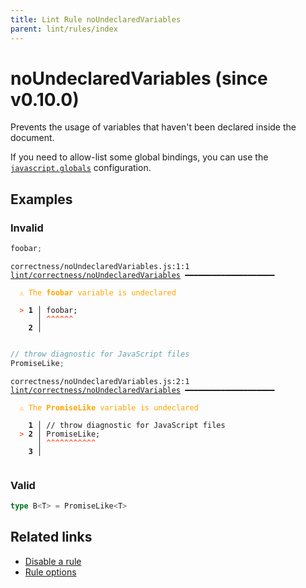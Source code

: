 ```yaml
---
title: Lint Rule noUndeclaredVariables
parent: lint/rules/index
---
```


# noUndeclaredVariables (since v0.10.0)

Prevents the usage of variables that haven't been declared inside the document.

If you need to allow-list some global bindings, you can use the [`javascript.globals`](/configuration/#javascriptglobals) configuration.

## Examples

### Invalid

```jsx
foobar;
```

<pre class="language-text"><code class="language-text">correctness/noUndeclaredVariables.js:1:1 <a href="https://docs.rome.tools/lint/rules/noUndeclaredVariables">lint/correctness/noUndeclaredVariables</a> ━━━━━━━━━━━━━━━━━━━━

<strong><span style="color: Orange;">  </span></strong><strong><span style="color: Orange;">⚠</span></strong> <span style="color: Orange;">The </span><span style="color: Orange;"><strong>foobar</strong></span><span style="color: Orange;"> variable is undeclared</span>
  
<strong><span style="color: Tomato;">  </span></strong><strong><span style="color: Tomato;">&gt;</span></strong> <strong>1 │ </strong>foobar;
   <strong>   │ </strong><strong><span style="color: Tomato;">^</span></strong><strong><span style="color: Tomato;">^</span></strong><strong><span style="color: Tomato;">^</span></strong><strong><span style="color: Tomato;">^</span></strong><strong><span style="color: Tomato;">^</span></strong><strong><span style="color: Tomato;">^</span></strong>
    <strong>2 │ </strong>
  
</code></pre>

```jsx
// throw diagnostic for JavaScript files
PromiseLike;
```

<pre class="language-text"><code class="language-text">correctness/noUndeclaredVariables.js:2:1 <a href="https://docs.rome.tools/lint/rules/noUndeclaredVariables">lint/correctness/noUndeclaredVariables</a> ━━━━━━━━━━━━━━━━━━━━

<strong><span style="color: Orange;">  </span></strong><strong><span style="color: Orange;">⚠</span></strong> <span style="color: Orange;">The </span><span style="color: Orange;"><strong>PromiseLike</strong></span><span style="color: Orange;"> variable is undeclared</span>
  
    <strong>1 │ </strong>// throw diagnostic for JavaScript files
<strong><span style="color: Tomato;">  </span></strong><strong><span style="color: Tomato;">&gt;</span></strong> <strong>2 │ </strong>PromiseLike;
   <strong>   │ </strong><strong><span style="color: Tomato;">^</span></strong><strong><span style="color: Tomato;">^</span></strong><strong><span style="color: Tomato;">^</span></strong><strong><span style="color: Tomato;">^</span></strong><strong><span style="color: Tomato;">^</span></strong><strong><span style="color: Tomato;">^</span></strong><strong><span style="color: Tomato;">^</span></strong><strong><span style="color: Tomato;">^</span></strong><strong><span style="color: Tomato;">^</span></strong><strong><span style="color: Tomato;">^</span></strong><strong><span style="color: Tomato;">^</span></strong>
    <strong>3 │ </strong>
  
</code></pre>

### Valid

```ts
type B<T> = PromiseLike<T>
```

## Related links

- [Disable a rule](/linter/#disable-a-lint-rule)
- [Rule options](/linter/#rule-options)
